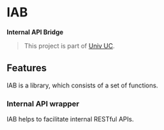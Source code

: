 # IAB

**Internal API Bridge**

> This project is part of [Univ UC](https://github.com/univuc).

## Features

IAB is a library, which consists of a set of functions.

### Internal API wrapper

IAB helps to facilitate internal RESTful APIs.
